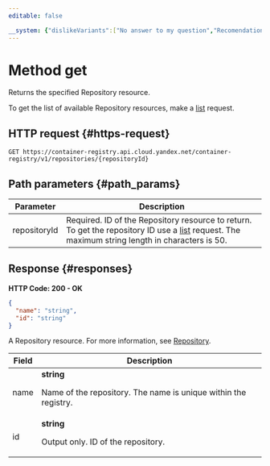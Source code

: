 ```yaml
---
editable: false

__system: {"dislikeVariants":["No answer to my question","Recomendations didn't help","The content doesn't match title","Other"]}
---
```



# Method get
Returns the specified Repository resource.
 
To get the list of available Repository resources, make a [list](/docs/container-registry/api-ref/Repository/list) request.
 
## HTTP request {#https-request}
```
GET https://container-registry.api.cloud.yandex.net/container-registry/v1/repositories/{repositoryId}
```
 
## Path parameters {#path_params}
 
Parameter | Description
--- | ---
repositoryId | Required. ID of the Repository resource to return.  To get the repository ID use a [list](/docs/container-registry/api-ref/Repository/list) request.  The maximum string length in characters is 50.
 
## Response {#responses}
**HTTP Code: 200 - OK**

```json 
{
  "name": "string",
  "id": "string"
}
```
A Repository resource. For more information, see [Repository](/docs/cloud/container-registry/repository).
 
Field | Description
--- | ---
name | **string**<br><p>Name of the repository. The name is unique within the registry.</p> 
id | **string**<br><p>Output only. ID of the repository.</p> 